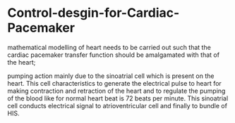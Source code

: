 # Control-desgin-for-Cardiac-Pacemaker

mathematical modelling of heart needs to be carried out such that the cardiac pacemaker transfer function should be amalgamated with that of the heart;

pumping action mainly due to the sinoatrial cell which is present on the heart. This cell characteristics to generate the electrical pulse to heart for making contraction and retraction of the heart and to regulate the pumping of the blood like for normal heart beat is 72 beats per minute. This sinoatrial cell conducts electrical signal to atrioventricular cell and finally to bundle of HIS. 
